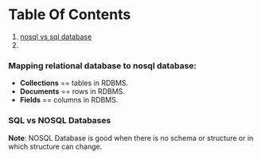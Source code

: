 # Table Of Contents

1. [nosql vs sql database ](#compare)
2. 


<a name="compare"></a>
### Mapping relational database to nosql database:
- **Collections**  ==  tables in RDBMS.
- **Documents** ==  rows in RDBMS.
- **Fields** ==  columns in RDBMS.

### SQL vs NOSQL Databases



**Note**: NOSQL Database is good when there is no schema or structure or in which structure can change.
